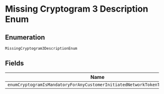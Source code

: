 
# Missing Cryptogram 3 Description Enum

## Enumeration

`MissingCryptogram3DescriptionEnum`

## Fields

| Name |
|  --- |
| `enumCryptogramIsMandatoryForAnyCustomerInitiatedNetworkTokenTransactions` |

